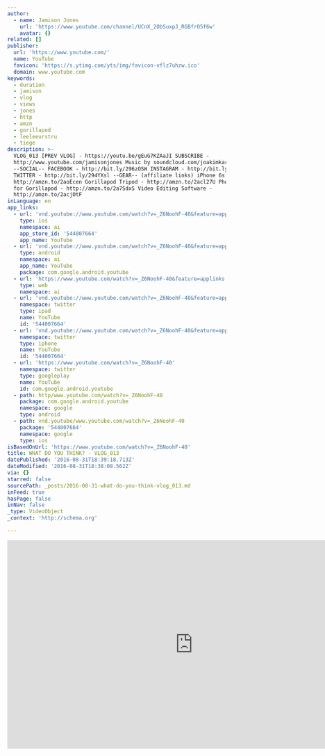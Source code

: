 ```yaml
---
author:
  - name: Jamison Jones
    url: 'https://www.youtube.com/channel/UCnX_2ObSuxpJ_RGBfrO5f6w'
    avatar: {}
related: []
publisher:
  url: 'https://www.youtube.com/'
  name: YouTube
  favicon: 'https://s.ytimg.com/yts/img/favicon-vflz7uhzw.ico'
  domain: www.youtube.com
keywords:
  - duration
  - jamison
  - vlog
  - views
  - jones
  - http
  - amzn
  - gorillapod
  - leeleeurstru
  - tiege
description: >-
  VLOG_013 [PREV VLOG] - https://youtu.be/gEuG7KZAaJI SUBSCRIBE -
  http://www.youtube.com/jamisonjones Music by soundcloud.com/joakimkarud
  --SOCIAL-- FACEBOOK - http://bit.ly/296zOSW INSTAGRAM - http://bit.ly/296AdVl
  TWITTER - http://bit.ly/294YXsl --GEAR-- (affiliate links) iPhone 6s -
  http://amzn.to/2aoEcen Gorillapod Tripod - http://amzn.to/2acl27U Phone Clip
  for Gorillapod - http://amzn.to/2a7SdxS Video Editing Software -
  http://amzn.to/2acjOtF
inLanguage: en
app_links:
  - url: 'vnd.youtube://www.youtube.com/watch?v=_Z6NoohF-40&feature=applinks'
    type: ios
    namespace: ai
    app_store_id: '544007664'
    app_name: YouTube
  - url: 'vnd.youtube://www.youtube.com/watch?v=_Z6NoohF-40&feature=applinks'
    type: android
    namespace: ai
    app_name: YouTube
    package: com.google.android.youtube
  - url: 'https://www.youtube.com/watch?v=_Z6NoohF-40&feature=applinks'
    type: web
    namespace: ai
  - url: 'vnd.youtube://www.youtube.com/watch?v=_Z6NoohF-40&feature=applinks'
    namespace: twitter
    type: ipad
    name: YouTube
    id: '544007664'
  - url: 'vnd.youtube://www.youtube.com/watch?v=_Z6NoohF-40&feature=applinks'
    namespace: twitter
    type: iphone
    name: YouTube
    id: '544007664'
  - url: 'https://www.youtube.com/watch?v=_Z6NoohF-40'
    namespace: twitter
    type: googleplay
    name: YouTube
    id: com.google.android.youtube
  - path: http/www.youtube.com/watch?v=_Z6NoohF-40
    package: com.google.android.youtube
    namespace: google
    type: android
  - path: vnd.youtube/www.youtube.com/watch?v=_Z6NoohF-40
    package: '544007664'
    namespace: google
    type: ios
isBasedOnUrl: 'https://www.youtube.com/watch?v=_Z6NoohF-40'
title: WHAT DO YOU THINK? - VLOG_013
datePublished: '2016-08-31T18:39:18.713Z'
dateModified: '2016-08-31T18:38:08.562Z'
via: {}
starred: false
sourcePath: _posts/2016-08-31-what-do-you-think-vlog_013.md
inFeed: true
hasPage: false
inNav: false
_type: VideoObject
_context: 'http://schema.org'

---
```

<iframe src="https://cdn.embedly.com/widgets/media.html?src=https%3A%2F%2Fwww.youtube.com%2Fembed%2F_Z6NoohF-40%3Ffeature%3Doembed&amp;url=http%3A%2F%2Fwww.youtube.com%2Fwatch%3Fv%3D_Z6NoohF-40&amp;image=https%3A%2F%2Fi.ytimg.com%2Fvi%2F_Z6NoohF-40%2Fhqdefault.jpg&amp;key=b7d04c9b404c499eba89ee7072e1c4f7&amp;type=text%2Fhtml&amp;schema=youtube" width="854" height="480" scrolling="no" frameborder="0" allowfullscreen="" style=""></iframe>